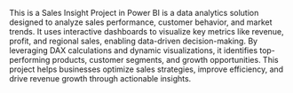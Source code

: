 This is a Sales Insight Project in Power BI is a data analytics solution designed to analyze sales performance, customer behavior, and market trends. It uses interactive dashboards to visualize key metrics like revenue, profit, and regional sales, enabling data-driven decision-making. By leveraging DAX calculations and dynamic visualizations, it identifies top-performing products, customer segments, and growth opportunities. This project helps businesses optimize sales strategies, improve efficiency, and drive revenue growth through actionable insights.
